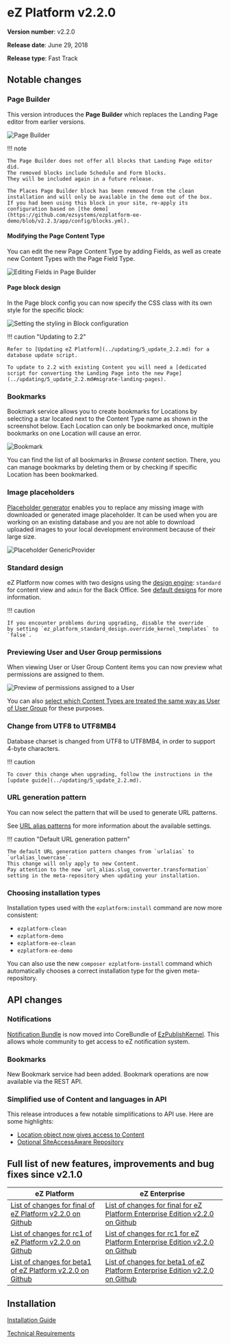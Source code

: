 # eZ Platform v2.2.0

**Version number**: v2.2.0

**Release date**: June 29, 2018

**Release type**: Fast Track

## Notable changes

### Page Builder

This version introduces the **Page Builder** which replaces the Landing Page editor from earlier versions.

![Page Builder](img/2.2_page_builder.png)

!!! note

    The Page Builder does not offer all blocks that Landing Page editor did.
    The removed blocks include Schedule and Form blocks.
    They will be included again in a future release.

    The Places Page Builder block has been removed from the clean installation and will only be available in the demo out of the box.
    If you had been using this block in your site, re-apply its configuration based on [the demo](https://github.com/ezsystems/ezplatform-ee-demo/blob/v2.2.3/app/config/blocks.yml).

#### Modifying the Page Content Type

You can edit the new Page Content Type by adding Fields, as well as create new Content Types with the Page Field Type.

![Editing Fields in Page Builder](img/2.2_page_builder_edit_fields.png)

#### Page block design

In the Page block config you can now specify the CSS class with its own style for the specific block:

![Setting the styling in Block configuration](img/2.2_block_settings_styling.png)

!!! caution "Updating to 2.2"

    Refer to [Updating eZ Platform](../updating/5_update_2.2.md) for a database update script.

    To update to 2.2 with existing Content you will need a [dedicated script for converting the Landing Page into the new Page](../updating/5_update_2.2.md#migrate-landing-pages).

### Bookmarks

Bookmark service allows you to create bookmarks for Locations by selecting a star located next to the Content Type name as shown in the screenshot below. Each Location can only be bookmarked once, multiple bookmarks on one Location will cause an error.

![Bookmark](img/bookmark.png)

You can find the list of all bookmarks in *Browse content* section. There, you can manage bookmarks by deleting them or by checking if specific Location has been bookmarked.

### Image placeholders

[Placeholder generator](../guide/images.md#setting-placeholder-generator) enables you to replace any missing image with downloaded or generated image placeholder. It can be used when you are working on an existing database and you are not able to download uploaded images to your local development environment because of their large size.

![Placeholder GenericProvider](img/placeholder_generic_provider.png)

### Standard design

eZ Platform now comes with two designs using the [design engine](../guide/design_engine.md): `standard` for content view and `admin` for the Back Office.
See [default designs](../guide/design_engine.md#default-designs) for more information.

!!! caution

    If you encounter problems during upgrading, disable the override
    by setting `ez_platform_standard_design.override_kernel_templates` to `false`.

### Previewing User and User Group permissions

When viewing User or User Group Content items you can now preview what permissions are assigned to them.

![Preview of permissions assigned to a User](img/2.2_permissions_in_user_view.png)

You can also [select which Content Types are treated the same way as User of User Group](../guide/configuration.md#user-identifiers) for these purposes.

### Change from UTF8 to UTF8MB4

Database charset is changed from UTF8 to UTF8MB4, in order to support 4-byte characters.

!!! caution

    To cover this change when upgrading, follow the instructions in the [update guide](../updating/5_update_2.2.md).

### URL generation pattern

You can now select the pattern that will be used to generate URL patterns.

See [URL alias patterns](../guide/url_management.md#url-alias-patterns) for more information about the available settings.

!!! caution "Default URL generation pattern"

    The default URL generation pattern changes from `urlalias` to `urlalias_lowercase`.
    This change will only apply to new Content.
    Pay attention to the new `url_alias.slug_converter.transformation` setting in the meta-repository when updating your installation.

### Choosing installation types

Installation types used with the `ezplatform:install` command are now more consistent:

- `ezplatform-clean`
- `ezplatform-demo`
- `ezplatform-ee-clean`
- `ezplatform-ee-demo`

You can also use the new `composer ezplatform-install` command which automatically chooses a correct installation type for the given meta-repository.

## API changes

### Notifications

[Notification Bundle](https://github.com/ezsystems/ezstudio-notifications) is now moved into CoreBundle of [EzPublishKernel](https://github.com/ezsystems/ezpublish-kernel).  This allows whole community to get access to eZ notification system.

### Bookmarks

New Bookmark service had been added. Bookmark operations are now available via the REST API.

### Simplified use of Content and languages in API

This release introduces a few notable simplifications to API use. Here are some highlights:

- [Location object now gives access to Content](../api/public_php_api_browsing.md#location-object-with-access-to-content)
- [Optional SiteAccessAware Repository](../api/public_php_api_browsing.md#siteaccess-aware-repository-optional)

## Full list of new features, improvements and bug fixes since v2.1.0

| eZ Platform   | eZ Enterprise  |
|--------------|------------|
| [List of changes for final of eZ Platform v2.2.0 on Github](https://github.com/ezsystems/ezplatform/releases/tag/v2.2.0) | [List of changes for final for eZ Platform Enterprise Edition v2.2.0 on Github](https://github.com/ezsystems/ezplatform-ee/releases/tag/v2.2.0) |
| [List of changes for rc1 of eZ Platform v2.2.0 on Github](https://github.com/ezsystems/ezplatform/releases/tag/v2.2.0-rc1) | [List of changes for rc1 for eZ Platform Enterprise Edition v2.2.0 on Github](https://github.com/ezsystems/ezplatform-ee/releases/tag/v2.2.0-rc1) |
| [List of changes for beta1 of eZ Platform v2.2.0 on Github](https://github.com/ezsystems/ezplatform/releases/tag/v2.2.0-beta1) | [List of changes for beta1 of eZ Platform Enterprise Edition v2.2.0 on Github](https://github.com/ezsystems/ezplatform-ee/releases/tag/v2.2.0-beta1) |

## Installation

[Installation Guide](../getting_started/install_ez_platform.md)

[Technical Requirements](../getting_started/requirements.md)
